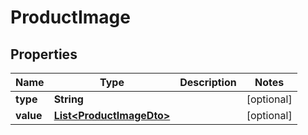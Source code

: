 

# ProductImage


## Properties

Name | Type | Description | Notes
------------ | ------------- | ------------- | -------------
**type** | **String** |  |  [optional]
**value** | [**List&lt;ProductImageDto&gt;**](ProductImageDto.md) |  |  [optional]



